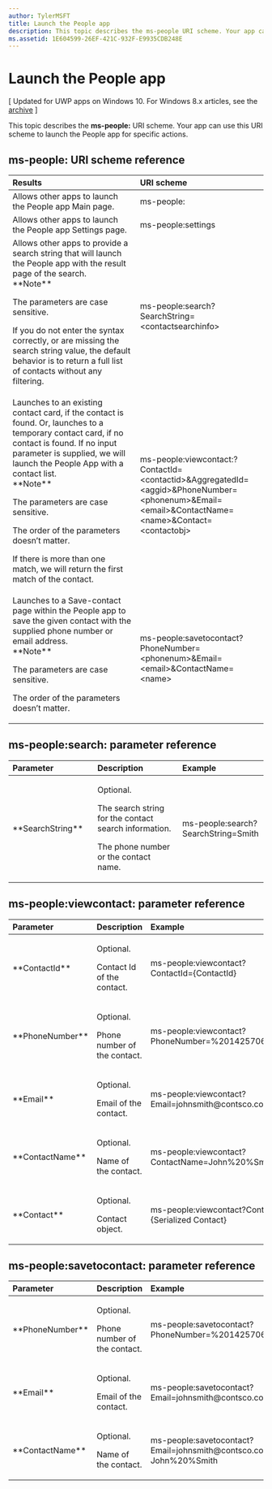 ```yaml
---
author: TylerMSFT
title: Launch the People app
description: This topic describes the ms-people URI scheme. Your app can use this URI scheme to launch the People app for specific actions.
ms.assetid: 1E604599-26EF-421C-932F-E9935CDB248E
---
```


# Launch the People app


\[ Updated for UWP apps on Windows 10. For Windows 8.x articles, see the [archive](http://go.microsoft.com/fwlink/p/?linkid=619132) \]


This topic describes the **ms-people:** URI scheme. Your app can use this URI scheme to launch the People app for specific actions.

## ms-people: URI scheme reference


<table>
<colgroup>
<col width="50%" />
<col width="50%" />
</colgroup>
<thead>
<tr class="header">
<th align="left">Results</th>
<th align="left">URI scheme</th>
</tr>
</thead>
<tbody>
<tr class="odd">
<td align="left">Allows other apps to launch the People app Main page.</td>
<td align="left">ms-people:</td>
</tr>
<tr class="even">
<td align="left">Allows other apps to launch the People app Settings page.</td>
<td align="left">ms-people:settings</td>
</tr>
<tr class="odd">
<td align="left">Allows other apps to provide a search string that will launch the People app with the result page of the search.
<div class="alert">
**Note**  
<p>The parameters are case sensitive.</p>
<p>If you do not enter the syntax correctly, or are missing the search string value, the default behavior is to return a full list of contacts without any filtering.</p>
</div>
<div>
 
</div></td>
<td align="left">ms-people:search?SearchString=&lt;contactsearchinfo&gt;</td>
</tr>
<tr class="even">
<td align="left">Launches to an existing contact card, if the contact is found. Or, launches to a temporary contact card, if no contact is found. If no input parameter is supplied, we will launch the People App with a contact list.
<div class="alert">
**Note**  
<p>The parameters are case sensitive.</p>
<p>The order of the parameters doesn’t matter.</p>
<p>If there is more than one match, we will return the first match of the contact.</p>
</div>
<div>
 
</div></td>
<td align="left">ms-people:viewcontact:?ContactId=&lt;contactid&gt;&amp;AggregatedId=&lt;aggid&gt;&amp;PhoneNumber= &lt;phonenum&gt;&amp;Email=&lt;email&gt;&amp;ContactName=&lt;name&gt;&amp;Contact=&lt;contactobj&gt;</td>
</tr>
<tr class="odd">
<td align="left">Launches to a Save-contact page within the People app to save the given contact with the supplied phone number or email address.
<div class="alert">
**Note**  
<p>The parameters are case sensitive.</p>
<p>The order of the parameters doesn’t matter.</p>
</div>
<div>
 
</div></td>
<td align="left">ms-people:savetocontact?PhoneNumber= &lt;phonenum&gt;&amp;Email=&lt;email&gt;&amp;ContactName=&lt;name&gt;</td>
</tr>
</tbody>
</table>

 

## ms-people:search: parameter reference


<table>
<colgroup>
<col width="33%" />
<col width="33%" />
<col width="33%" />
</colgroup>
<thead>
<tr class="header">
<th align="left">Parameter</th>
<th align="left">Description</th>
<th align="left">Example</th>
</tr>
</thead>
<tbody>
<tr class="odd">
<td align="left">**SearchString**</td>
<td align="left"><p>Optional.</p>
<p>The search string for the contact search information.</p>
<p>The phone number or the contact name.</p></td>
<td align="left"><p>ms-people:search?SearchString=Smith</p></td>
</tr>
</tbody>
</table>

 

## ms-people:viewcontact: parameter reference


<table>
<colgroup>
<col width="33%" />
<col width="33%" />
<col width="33%" />
</colgroup>
<thead>
<tr class="header">
<th align="left">Parameter</th>
<th align="left">Description</th>
<th align="left">Example</th>
</tr>
</thead>
<tbody>
<tr class="odd">
<td align="left">**ContactId**</td>
<td align="left"><p>Optional.</p>
<p>Contact Id of the contact.</p></td>
<td align="left"><p>ms-people:viewcontact?ContactId={ContactId}</p></td>
</tr>
<tr class="even">
<td align="left">**PhoneNumber**</td>
<td align="left"><p>Optional.</p>
<p>Phone number of the contact.</p></td>
<td align="left"><p>ms-people:viewcontact?PhoneNumber=%2014257069326</p></td>
</tr>
<tr class="odd">
<td align="left">**Email**</td>
<td align="left"><p>Optional.</p>
<p>Email of the contact.</p></td>
<td align="left"><p>ms-people:viewcontact?Email=johnsmith@contsco.com</p></td>
</tr>
<tr class="even">
<td align="left">**ContactName**</td>
<td align="left"><p>Optional.</p>
<p>Name of the contact.</p></td>
<td align="left"><p>ms-people:viewcontact?ContactName=John%20%Smith</p></td>
</tr>
<tr class="odd">
<td align="left">**Contact**</td>
<td align="left"><p>Optional.</p>
<p>Contact object.</p></td>
<td align="left"><p>ms-people:viewcontact?Contact={Serialized Contact}</p></td>
</tr>
</tbody>
</table>

 

## ms-people:savetocontact: parameter reference


<table>
<colgroup>
<col width="33%" />
<col width="33%" />
<col width="33%" />
</colgroup>
<thead>
<tr class="header">
<th align="left">Parameter</th>
<th align="left">Description</th>
<th align="left">Example</th>
</tr>
</thead>
<tbody>
<tr class="odd">
<td align="left">**PhoneNumber**</td>
<td align="left"><p>Optional.</p>
<p>Phone number of the contact.</p></td>
<td align="left"><p>ms-people:savetocontact?PhoneNumber=%2014257069326</p></td>
</tr>
<tr class="even">
<td align="left">**Email**</td>
<td align="left"><p>Optional.</p>
<p>Email of the contact.</p></td>
<td align="left"><p>ms-people:savetocontact?Email=johnsmith@contsco.com</p></td>
</tr>
<tr class="odd">
<td align="left">**ContactName**</td>
<td align="left"><p>Optional.</p>
<p>Name of the contact.</p></td>
<td align="left"><p>ms-people:savetocontact?Email=johnsmith@contsco.com&amp;ContactName= John%20%Smith</p></td>
</tr>
</tbody>
</table>

 

 

 


<!--HONumber=Jun16_HO2-->


